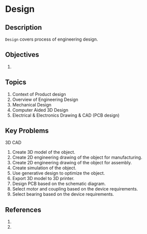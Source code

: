 # Design

## Description
`Design` covers process of engineering design.

## Objectives

1.

## Topics

1. Context of Product design
1. Overview of Engineering Design
1. Mechanical Design 
1. Computer Aided 3D Design
1. Electrical & Electronics Drawing & CAD (PCB design)

## Key Problems

3D CAD
1. Create 3D model of the object.
1. Create 2D engineering drawing of the object for manufacturing.
1. Create 2D engineering drawing of the object for assembly.
1. Create simulation of the object.
1. Use generative design to optimize the object.
1. Export 3D model to 3D printer. 
1. Design PCB based on the schematic diagram.
1. Select motor and coupling based on the device requirements.
1. Select bearing based on the device requirements.


## References

1. []()
2. []()